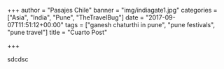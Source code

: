 +++
author = "Pasajes Chile"
banner = "img/indiagate1.jpg"
categories = ["Asia", "India", "Pune", "TheTravelBug"]
date = "2017-09-07T11:51:12+00:00"
tags = ["ganesh chaturthi in pune", "pune festivals", "pune travel"]
title = "Cuarto Post"

+++


sdcdsc<!--more-->


